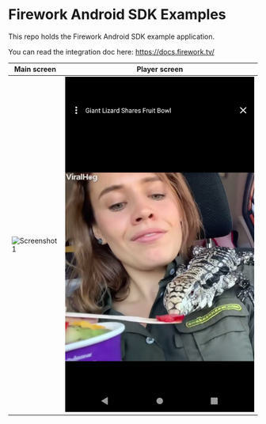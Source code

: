# Firework Android SDK Examples
This repo holds the Firework Android SDK example application.

You can read the integration doc here:
https://docs.firework.tv/

|           Main screen           |          Player screen          |
| ------------------------------- | ------------------------------- |
| ![Screenshot1](Screenshot1.png) | ![Screenshot2](Screenshot2.png) |
